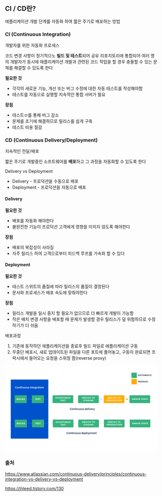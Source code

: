 ## CI / CD란?

애플리케이션 개발 단계를 자동화 하여 짧은 주기로 배포하는 방법

### CI (Continuous Integration)

개발자를 위한 자동화 프로세스 

코드 변경 사항이 정기적으노 **빌드 및 테스트**되어 공유 리포지토리에 통합되어 여러 명의 개발자가 동시에 애플리케이션 개발과 관련된 코드 작업을 할 경우 충돌할 수 있는 문제를 해결할 수 있도록 한다



**필요한 것**

- 각각의 새로운 기능, 개선 또는 버그 수정에 대한 자동 테스트를 작성해야함
- 테스트를 자동으로 실행할 지속적인 통합 서버가 필요

**장점**

- 테스트ㅁ를 통해 버그 감소
- 문제를 조기에 해결하므로 릴리스를 쉽게 구축
- 테스트 비용 절감



### CD (Continuous Delivery/Deployment)

지속적인 전달/배포 

짧은 주기로 개발중인 소프트웨어를 **배포**하고 그 과정을 자동화할 수 있도록 한다

Delivery vs Deployment

- Delivery - 프로덕션을 수동으로 배포
- Deployment - 프로덕션을 자동으로 배포



#### Delivery

**필요한 것**

- 배포를 자동화 해야한다
- 불완전한 기능이 프로덕션 고객에게 영향을 미치지 않도록 해야한다

**장점**

- 배포의 복잡성이 사라짐
- 자주 릴리스 하여 고객으로부터 피드백 루프를 가속화 할 수 있다



#### Deployment

**필요한 것**

- 테스트  스위트의 품질에 따라 릴리스의 품질이 결정된다
- 문서화 프로세스가 배포 속도에 맞춰야한다

**장점**

- 릴리스 개발을 일시 중지 할 필요가 없으므로 더 빠르게 개발이 가능함
- 작은 배치 변경 사항을 배포할 때 문제가 발생할 경우 릴리스가 덜 위험하므로 수정하기가 더 쉬움



배포과정

1. 기존에 동작하던 애플리케이션을 종료후 빌드 파일로 애플리케이션 구동
2. 무중단 배포시, 새로 업데이트된 파일을 다른 포트에 풀어놓고, 구동이 완료되면 프락시에서 들어오는 요청을 스위칭 함(reverse proxy)



![](./img/ci:cd.png)



### 출처

https://www.atlassian.com/continuous-delivery/principles/continuous-integration-vs-delivery-vs-deployment

https://jhleed.tistory.com/130



